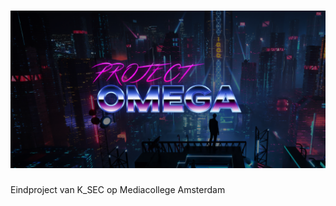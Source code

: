 # ![alt text](https://github.com/pk1260/Project-Omega/blob/main/project-omega/resources/image/Project-Omega-Banner.png "Logo")
Eindproject van K_SEC op Mediacollege Amsterdam
